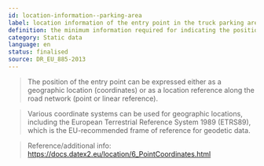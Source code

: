```yaml
---
id: location-information--parking-area
label: location information of the entry point in the truck parking area
definition: the minimum information required for indicating the position of the entry point of a truck parking area.
category: Static data
language: en
status: finalised
source: DR_EU_885-2013
---
```


>The position of the entry point can be expressed either as a geographic location (coordinates) or as a location reference along the road network (point or linear reference).

>Various coordinate systems can be used for geographic locations, including the European Terrestrial Reference System 1989 (ETRS89), which is the EU-recommended frame of reference for geodetic data.

>Reference/additional info: https://docs.datex2.eu/location/6_PointCoordinates.html

